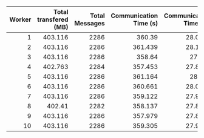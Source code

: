 |   Worker |   Total transfered (MB) |   Total Messages |   Communication Time (s) |   Communication Time (%) |   Work Time (s) |   Work Time (%) |   Other Time (s) |   Other Time (%) |
|---------:|------------------------:|-----------------:|-------------------------:|-------------------------:|----------------:|----------------:|-----------------:|-----------------:|
|        1 |                 403.116 |             2286 |                  360.39  |                  28.0267 |         48.6675 |         3.78476 |          876.823 |          68.1886 |
|        2 |                 403.116 |             2286 |                  361.439 |                  28.1097 |         47.337  |         3.68148 |          877.041 |          68.2089 |
|        3 |                 403.116 |             2286 |                  358.64  |                  27.892  |         48.2346 |         3.75128 |          878.943 |          68.3567 |
|        4 |                 402.763 |             2284 |                  357.453 |                  27.8208 |         48.1056 |         3.74409 |          879.284 |          68.4351 |
|        5 |                 403.116 |             2286 |                  361.164 |                  28.086  |         49.8195 |         3.87423 |          874.938 |          68.0398 |
|        6 |                 403.116 |             2286 |                  360.661 |                  28.0539 |         48.1238 |         3.74329 |          876.816 |          68.2028 |
|        7 |                 403.116 |             2286 |                  359.122 |                  27.9321 |         48.8816 |         3.80195 |          877.696 |          68.266  |
|        8 |                 402.41  |             2282 |                  358.137 |                  27.8774 |         50.5611 |         3.93567 |          875.989 |          68.1869 |
|        9 |                 403.116 |             2286 |                  357.979 |                  27.8492 |         46.972  |         3.65421 |          880.469 |          68.4966 |
|       10 |                 403.116 |             2286 |                  359.305 |                  27.9507 |         49.5037 |         3.85095 |          876.685 |          68.1983 |